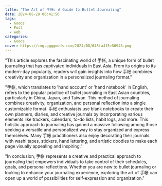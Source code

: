 ```yaml
---
title: "The Art of 手帐: A Guide to Bullet Journaling"
date: 2024-08-28 06:41:56
tags:
  - Goods
  - Post
  - web
categories:
  - Goods
cover: https://img.ggggoods.com/2024/08/645fa415e86943.png
---
```


"This article explores the fascinating world of 手帐, a unique form of bullet journaling that has captivated individuals in East Asia. From its origins to its modern-day popularity, readers will gain insights into how 手帐 combines creativity and organization in a personalized journaling format."

"手帐, which translates to 'hand account' or 'hand notebook' in English, refers to the popular practice of bullet journaling in East Asian countries, particularly in China, Japan, and Taiwan. This method of journaling combines creativity, organization, and personal reflection into a single customizable format. 手帐 enthusiasts use blank notebooks to create their own planners, diaries, and creative journals by incorporating various elements like trackers, calendars, to-do lists, habit logs, and more. This holistic approach to journaling has gained a massive following among those seeking a versatile and personalized way to stay organized and express themselves. Many 手帐 practitioners also enjoy decorating their journals with washi tapes, stickers, hand lettering, and artistic doodles to make each page visually appealing and inspiring."

"In conclusion, 手帐 represents a creative and practical approach to journaling that empowers individuals to take control of their schedules, goals, and personal reflections. Whether you are new to bullet journaling or looking to enhance your journaling experience, exploring the art of 手帐 can open up a world of possibilities for self-expression and organization."
